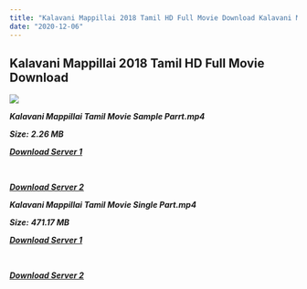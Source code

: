 ```yaml
---
title: "Kalavani Mappillai 2018 Tamil HD Full Movie Download Kalavani Mappillai Tamil HD Movie Download"
date: "2020-12-06"
---
```


## Kalavani Mappillai 2018 Tamil HD Full Movie Download 

![](https://images.moviebuff.com/6ea8bcaa-ea22-4761-b601-4014065c196b?w=1000)

**_Kalavani Mappillai Tamil Movie Sample Parrt.mp4_**

**_Size:_** **_2.26 MB_**

**_[Download Server 1](http://b8.wetransfer.vip/files/Tamil{525e4ed8fa01f01a9103e1e2d0de788082fff3ddd3718eaf08f87fc8fd9b0ee6}20Movies/Tamil{525e4ed8fa01f01a9103e1e2d0de788082fff3ddd3718eaf08f87fc8fd9b0ee6}202018{525e4ed8fa01f01a9103e1e2d0de788082fff3ddd3718eaf08f87fc8fd9b0ee6}20Movies/Kalavani{525e4ed8fa01f01a9103e1e2d0de788082fff3ddd3718eaf08f87fc8fd9b0ee6}20Mappillai{525e4ed8fa01f01a9103e1e2d0de788082fff3ddd3718eaf08f87fc8fd9b0ee6}20(2018)/Kalavani{525e4ed8fa01f01a9103e1e2d0de788082fff3ddd3718eaf08f87fc8fd9b0ee6}20Mappillai{525e4ed8fa01f01a9103e1e2d0de788082fff3ddd3718eaf08f87fc8fd9b0ee6}20(2018){525e4ed8fa01f01a9103e1e2d0de788082fff3ddd3718eaf08f87fc8fd9b0ee6}20Proper{525e4ed8fa01f01a9103e1e2d0de788082fff3ddd3718eaf08f87fc8fd9b0ee6}20HDRip/Kalavani{525e4ed8fa01f01a9103e1e2d0de788082fff3ddd3718eaf08f87fc8fd9b0ee6}20Mappillai{525e4ed8fa01f01a9103e1e2d0de788082fff3ddd3718eaf08f87fc8fd9b0ee6}20(2018){525e4ed8fa01f01a9103e1e2d0de788082fff3ddd3718eaf08f87fc8fd9b0ee6}20Sample{525e4ed8fa01f01a9103e1e2d0de788082fff3ddd3718eaf08f87fc8fd9b0ee6}20(640x360).mp4)_**

**_[  
](http://b8.wetransfer.vip/files/Tamil{525e4ed8fa01f01a9103e1e2d0de788082fff3ddd3718eaf08f87fc8fd9b0ee6}20Movies/Tamil{525e4ed8fa01f01a9103e1e2d0de788082fff3ddd3718eaf08f87fc8fd9b0ee6}202018{525e4ed8fa01f01a9103e1e2d0de788082fff3ddd3718eaf08f87fc8fd9b0ee6}20Movies/Kalavani{525e4ed8fa01f01a9103e1e2d0de788082fff3ddd3718eaf08f87fc8fd9b0ee6}20Mappillai{525e4ed8fa01f01a9103e1e2d0de788082fff3ddd3718eaf08f87fc8fd9b0ee6}20(2018)/Kalavani{525e4ed8fa01f01a9103e1e2d0de788082fff3ddd3718eaf08f87fc8fd9b0ee6}20Mappillai{525e4ed8fa01f01a9103e1e2d0de788082fff3ddd3718eaf08f87fc8fd9b0ee6}20(2018){525e4ed8fa01f01a9103e1e2d0de788082fff3ddd3718eaf08f87fc8fd9b0ee6}20Proper{525e4ed8fa01f01a9103e1e2d0de788082fff3ddd3718eaf08f87fc8fd9b0ee6}20HDRip/Kalavani{525e4ed8fa01f01a9103e1e2d0de788082fff3ddd3718eaf08f87fc8fd9b0ee6}20Mappillai{525e4ed8fa01f01a9103e1e2d0de788082fff3ddd3718eaf08f87fc8fd9b0ee6}20(2018){525e4ed8fa01f01a9103e1e2d0de788082fff3ddd3718eaf08f87fc8fd9b0ee6}20Sample{525e4ed8fa01f01a9103e1e2d0de788082fff3ddd3718eaf08f87fc8fd9b0ee6}20(640x360).mp4)_**

**_[Download Server 2](http://b8.wetransfer.vip/files/Tamil{525e4ed8fa01f01a9103e1e2d0de788082fff3ddd3718eaf08f87fc8fd9b0ee6}20Movies/Tamil{525e4ed8fa01f01a9103e1e2d0de788082fff3ddd3718eaf08f87fc8fd9b0ee6}202018{525e4ed8fa01f01a9103e1e2d0de788082fff3ddd3718eaf08f87fc8fd9b0ee6}20Movies/Kalavani{525e4ed8fa01f01a9103e1e2d0de788082fff3ddd3718eaf08f87fc8fd9b0ee6}20Mappillai{525e4ed8fa01f01a9103e1e2d0de788082fff3ddd3718eaf08f87fc8fd9b0ee6}20(2018)/Kalavani{525e4ed8fa01f01a9103e1e2d0de788082fff3ddd3718eaf08f87fc8fd9b0ee6}20Mappillai{525e4ed8fa01f01a9103e1e2d0de788082fff3ddd3718eaf08f87fc8fd9b0ee6}20(2018){525e4ed8fa01f01a9103e1e2d0de788082fff3ddd3718eaf08f87fc8fd9b0ee6}20Proper{525e4ed8fa01f01a9103e1e2d0de788082fff3ddd3718eaf08f87fc8fd9b0ee6}20HDRip/Kalavani{525e4ed8fa01f01a9103e1e2d0de788082fff3ddd3718eaf08f87fc8fd9b0ee6}20Mappillai{525e4ed8fa01f01a9103e1e2d0de788082fff3ddd3718eaf08f87fc8fd9b0ee6}20(2018){525e4ed8fa01f01a9103e1e2d0de788082fff3ddd3718eaf08f87fc8fd9b0ee6}20Sample{525e4ed8fa01f01a9103e1e2d0de788082fff3ddd3718eaf08f87fc8fd9b0ee6}20(640x360).mp4)_**

**_Kalavani Mappillai Tamil Movie Single Part.mp4_**

**_Size:_** **_471.17 MB_**

**_[Download Server 1](http://b8.wetransfer.vip/files/Tamil{525e4ed8fa01f01a9103e1e2d0de788082fff3ddd3718eaf08f87fc8fd9b0ee6}20Movies/Tamil{525e4ed8fa01f01a9103e1e2d0de788082fff3ddd3718eaf08f87fc8fd9b0ee6}202018{525e4ed8fa01f01a9103e1e2d0de788082fff3ddd3718eaf08f87fc8fd9b0ee6}20Movies/Kalavani{525e4ed8fa01f01a9103e1e2d0de788082fff3ddd3718eaf08f87fc8fd9b0ee6}20Mappillai{525e4ed8fa01f01a9103e1e2d0de788082fff3ddd3718eaf08f87fc8fd9b0ee6}20(2018)/Kalavani{525e4ed8fa01f01a9103e1e2d0de788082fff3ddd3718eaf08f87fc8fd9b0ee6}20Mappillai{525e4ed8fa01f01a9103e1e2d0de788082fff3ddd3718eaf08f87fc8fd9b0ee6}20(2018){525e4ed8fa01f01a9103e1e2d0de788082fff3ddd3718eaf08f87fc8fd9b0ee6}20Proper{525e4ed8fa01f01a9103e1e2d0de788082fff3ddd3718eaf08f87fc8fd9b0ee6}20HDRip/Kalavani{525e4ed8fa01f01a9103e1e2d0de788082fff3ddd3718eaf08f87fc8fd9b0ee6}20Mappillai{525e4ed8fa01f01a9103e1e2d0de788082fff3ddd3718eaf08f87fc8fd9b0ee6}20(2018){525e4ed8fa01f01a9103e1e2d0de788082fff3ddd3718eaf08f87fc8fd9b0ee6}20Single{525e4ed8fa01f01a9103e1e2d0de788082fff3ddd3718eaf08f87fc8fd9b0ee6}20Part{525e4ed8fa01f01a9103e1e2d0de788082fff3ddd3718eaf08f87fc8fd9b0ee6}20(640x360).mp4)_**

**_[  
](http://b8.wetransfer.vip/files/Tamil{525e4ed8fa01f01a9103e1e2d0de788082fff3ddd3718eaf08f87fc8fd9b0ee6}20Movies/Tamil{525e4ed8fa01f01a9103e1e2d0de788082fff3ddd3718eaf08f87fc8fd9b0ee6}202018{525e4ed8fa01f01a9103e1e2d0de788082fff3ddd3718eaf08f87fc8fd9b0ee6}20Movies/Kalavani{525e4ed8fa01f01a9103e1e2d0de788082fff3ddd3718eaf08f87fc8fd9b0ee6}20Mappillai{525e4ed8fa01f01a9103e1e2d0de788082fff3ddd3718eaf08f87fc8fd9b0ee6}20(2018)/Kalavani{525e4ed8fa01f01a9103e1e2d0de788082fff3ddd3718eaf08f87fc8fd9b0ee6}20Mappillai{525e4ed8fa01f01a9103e1e2d0de788082fff3ddd3718eaf08f87fc8fd9b0ee6}20(2018){525e4ed8fa01f01a9103e1e2d0de788082fff3ddd3718eaf08f87fc8fd9b0ee6}20Proper{525e4ed8fa01f01a9103e1e2d0de788082fff3ddd3718eaf08f87fc8fd9b0ee6}20HDRip/Kalavani{525e4ed8fa01f01a9103e1e2d0de788082fff3ddd3718eaf08f87fc8fd9b0ee6}20Mappillai{525e4ed8fa01f01a9103e1e2d0de788082fff3ddd3718eaf08f87fc8fd9b0ee6}20(2018){525e4ed8fa01f01a9103e1e2d0de788082fff3ddd3718eaf08f87fc8fd9b0ee6}20Single{525e4ed8fa01f01a9103e1e2d0de788082fff3ddd3718eaf08f87fc8fd9b0ee6}20Part{525e4ed8fa01f01a9103e1e2d0de788082fff3ddd3718eaf08f87fc8fd9b0ee6}20(640x360).mp4)_**

**_[Download Server 2](http://b8.wetransfer.vip/files/Tamil{525e4ed8fa01f01a9103e1e2d0de788082fff3ddd3718eaf08f87fc8fd9b0ee6}20Movies/Tamil{525e4ed8fa01f01a9103e1e2d0de788082fff3ddd3718eaf08f87fc8fd9b0ee6}202018{525e4ed8fa01f01a9103e1e2d0de788082fff3ddd3718eaf08f87fc8fd9b0ee6}20Movies/Kalavani{525e4ed8fa01f01a9103e1e2d0de788082fff3ddd3718eaf08f87fc8fd9b0ee6}20Mappillai{525e4ed8fa01f01a9103e1e2d0de788082fff3ddd3718eaf08f87fc8fd9b0ee6}20(2018)/Kalavani{525e4ed8fa01f01a9103e1e2d0de788082fff3ddd3718eaf08f87fc8fd9b0ee6}20Mappillai{525e4ed8fa01f01a9103e1e2d0de788082fff3ddd3718eaf08f87fc8fd9b0ee6}20(2018){525e4ed8fa01f01a9103e1e2d0de788082fff3ddd3718eaf08f87fc8fd9b0ee6}20Proper{525e4ed8fa01f01a9103e1e2d0de788082fff3ddd3718eaf08f87fc8fd9b0ee6}20HDRip/Kalavani{525e4ed8fa01f01a9103e1e2d0de788082fff3ddd3718eaf08f87fc8fd9b0ee6}20Mappillai{525e4ed8fa01f01a9103e1e2d0de788082fff3ddd3718eaf08f87fc8fd9b0ee6}20(2018){525e4ed8fa01f01a9103e1e2d0de788082fff3ddd3718eaf08f87fc8fd9b0ee6}20Single{525e4ed8fa01f01a9103e1e2d0de788082fff3ddd3718eaf08f87fc8fd9b0ee6}20Part{525e4ed8fa01f01a9103e1e2d0de788082fff3ddd3718eaf08f87fc8fd9b0ee6}20(640x360).mp4)_**
